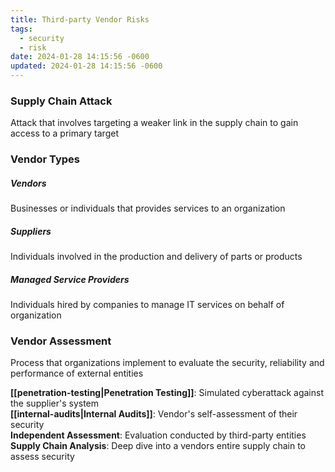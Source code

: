 ```yaml
---
title: Third-party Vendor Risks
tags:
  - security
  - risk
date: 2024-01-28 14:15:56 -0600
updated: 2024-01-28 14:15:56 -0600
---
```


### Supply Chain Attack
Attack that involves targeting a weaker link in the supply chain to gain access to a primary target

### Vendor Types

##### Vendors
Businesses or individuals that provides services to an organization  

##### Suppliers
Individuals involved in the production and delivery of parts or products  

##### Managed Service Providers
Individuals hired by companies to manage IT services on behalf of organization

### Vendor Assessment
Process that organizations implement to evaluate the security, reliability and performance of external entities

**[[penetration-testing|Penetration Testing]]**: Simulated cyberattack against the supplier's system  
**[[internal-audits|Internal Audits]]**: Vendor's self-assessment of their security  
**Independent Assessment**: Evaluation conducted by third-party entities  
**Supply Chain Analysis**: Deep dive into a vendors entire supply chain to assess security
